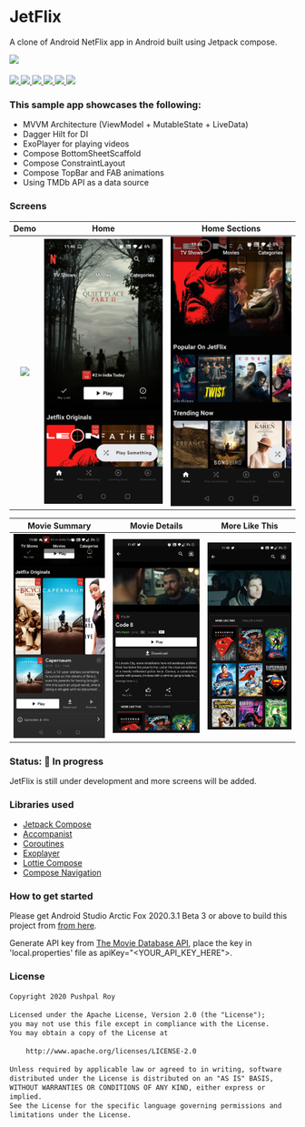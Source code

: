 # JetFlix

A clone of Android NetFlix app in Android built using Jetpack compose.

<div align="left">
    <a href = "https://developer.android.com/jetpack/androidx/versions/all-channel#may_5_2021">
        <img src = "https://img.shields.io/badge/Jetpack%20Compose-1.0.0%20beta09-brightgreen" />
    </a>
</div>
<br>
<div align="left">
    <a href = "https://github.com/pushpalroy/jetflix/network/">
        <img src = "https://img.shields.io/github/forks/pushpalroy/jetflix" />
    </a>
    <a href = "https://github.com/pushpalroy/jetflix/stargazers">
        <img src = "https://img.shields.io/github/stars/pushpalroy/jetflix" />
    </a>
    <a href = "https://github.com/pushpalroy/jetflix/issues">
        <img src = "https://img.shields.io/github/issues/pushpalroy/jetflix" />
    </a>  
    <a href = "https://ggithub.com/pushpalroy/jetflix/blob/master/LICENSE">
        <img src = "https://img.shields.io/github/license/pushpalroy/jetflix" />
    </a>
    <a href="">
        <img src="https://img.shields.io/badge/PRs-welcome-brightgreen.svg"/>
    </a>
    <a href = "https://twitter.com/pushpalroy">
        <img src = "https://img.shields.io/twitter/url?label=follow&style=social&url=https%3A%2F%2Ftwitter.com%2Fpushpalroy" />
    </a>
</div>

### This sample app showcases the following:

* MVVM Architecture (ViewModel + MutableState + LiveData)
* Dagger Hilt for DI
* ExoPlayer for playing videos
* Compose BottomSheetScaffold
* Compose ConstraintLayout
* Compose TopBar and FAB animations
* Using TMDb API as a data source

### Screens
Demo             |  Home | Home Sections
:-------------------------:|:-------------------------: | :-------------------------: 
<img src="screenshots/screen_record.gif" width=240 />  |  <img src="screenshots/screen1.png" width=240 /> | <img src="screenshots/screen2.png" width=240 />

Movie Summary             |  Movie Details | More Like This
:-------------------------:|:-------------------------: | :-------------------------: 
<img src="screenshots/screen5.png" width=240 />  |  <img src="screenshots/screen3.png" width=240 /> | <img src="screenshots/screen4.png" width=240 />

### Status: 🚧 In progress
<p>JetFlix is still under development and more screens will be added.</p>

### Libraries used

* [Jetpack Compose]
* [Accompanist]
* [Coroutines]
* [Exoplayer]
* [Lottie Compose]
* [Compose Navigation]

[Jetpack Compose]: https://developer.android.com/jetpack/compose
[Accompanist]: https://github.com/chrisbanes/accompanist
[Coroutines]: https://developer.android.com/kotlin/coroutines
[ExoPlayer]: https://github.com/google/ExoPlayer
[Lottie Compose]: https://github.com/airbnb/lottie
[Compose Navigation]: https://developer.android.com/jetpack/compose/navigation

### How to get started
Please get Android Studio Arctic Fox 2020.3.1 Beta 3 or above to build this project
from [from here](https://developer.android.com/studio/preview/).

Generate API key from [The Movie Database API](https://developers.themoviedb.org/3), place the key in 'local.properties' file as apiKey="<YOUR_API_KEY_HERE">.

### License
```
Copyright 2020 Pushpal Roy

Licensed under the Apache License, Version 2.0 (the "License");
you may not use this file except in compliance with the License.
You may obtain a copy of the License at

    http://www.apache.org/licenses/LICENSE-2.0

Unless required by applicable law or agreed to in writing, software
distributed under the License is distributed on an "AS IS" BASIS,
WITHOUT WARRANTIES OR CONDITIONS OF ANY KIND, either express or implied.
See the License for the specific language governing permissions and
limitations under the License.
```
